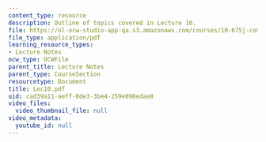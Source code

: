 ```yaml
---
content_type: resource
description: Outline of topics covered in Lecture 10.
file: https://ol-ocw-studio-app-qa.s3.amazonaws.com/courses/10-675j-computational-quantum-mechanics-of-molecular-and-extended-systems-fall-2004/cad39a11aeff0de33be4259e096edae8_Lec10.pdf
file_type: application/pdf
learning_resource_types:
- Lecture Notes
ocw_type: OCWFile
parent_title: Lecture Notes
parent_type: CourseSection
resourcetype: Document
title: Lec10.pdf
uid: cad39a11-aeff-0de3-3be4-259e096edae8
video_files:
  video_thumbnail_file: null
video_metadata:
  youtube_id: null
---
```

